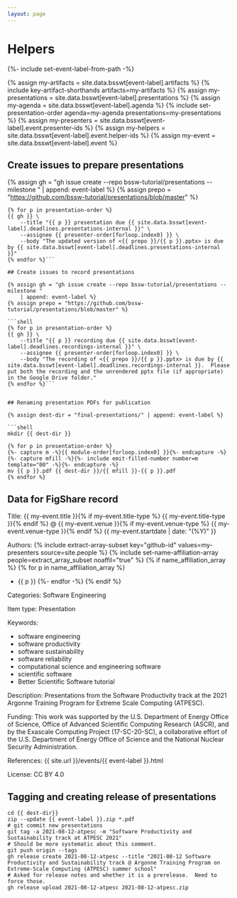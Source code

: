 ```yaml
---
layout: page
---
```

# Helpers

{%- include set-event-label-from-path -%}

{% assign my-artifacts = site.data.bsswt[event-label].artifacts %}
{% include key-artifact-shorthands artifacts=my-artifacts %}
{% assign my-presentations = site.data.bsswt[event-label].presentations %}
{% assign my-agenda = site.data.bsswt[event-label].agenda %}
{% include set-presentation-order agenda=my-agenda presentations=my-presentations %}
{% assign my-presenters = site.data.bsswt[event-label].event.presenter-ids %}
{% assign my-helpers = site.data.bsswt[event-label].event.helper-ids %}
{% assign my-event = site.data.bsswt[event-label].event %}

## Create issues to prepare presentations

{% assign gh = "gh issue create --repo bssw-tutorial/presentations --milestone " 
    | append: event-label %}
{% assign prepo = "https://github.com/bssw-tutorial/presentations/blob/master" %}

```shell
{% for p in presentation-order %}
{{ gh }} \
    --title "{{ p }} presentation due {{ site.data.bsswt[event-label].deadlines.presentations-internal }}" \
    --assignee {{ presenter-order[forloop.index0] }} \
    --body "The updated version of <{{ prepo }}/{{ p }}.pptx> is due by {{ site.data.bsswt[event-label].deadlines.presentations-internal }}"
{% endfor %}```

## Create issues to record presentations

{% assign gh = "gh issue create --repo bssw-tutorial/presentations --milestone " 
    | append: event-label %}
{% assign prepo = "https://github.com/bssw-tutorial/presentations/blob/master" %}

```shell
{% for p in presentation-order %}
{{ gh }} \
    --title "{{ p }} recording due {{ site.data.bsswt[event-label].deadlines.recordings-internal }}" \
    --assignee {{ presenter-order[forloop.index0] }} \
    --body "The recording of <{{ prepo }}/{{ p }}.pptx> is due by {{ site.data.bsswt[event-label].deadlines.recordings-internal }}.  Please put both the recording and the unrendered pptx file (if appropriate) in the Google Drive folder."
{% endfor %}```


## Renaming presentation PDFs for publication

{% assign dest-dir = "final-presentations/" | append: event-label %}

```shell
mkdir {{ dest-dir }}

{% for p in presentation-order %}
{%- capture m -%}{{ module-order[forloop.index0] }}{%- endcapture -%}
{%- capture mfill -%}{%- include emit-filled-number number=m template="00" -%}{%- endcapture -%}
mv {{ p }}.pdf {{ dest-dir }}/{{ mfill }}-{{ p }}.pdf
{% endfor %}
```



## Data for FigShare record

Title: {{ my-event.title }}{% if my-event.title-type %} {{ my-event.title-type }}{% endif %} @ {{ my-event.venue }}{% if my-event.venue-type %} {{ my-event.venue-type }}{% endif %} {{ my-event.startdate | date: "(%Y)" }}

<!-- note that we're not listing helpers here -->
Authors:
{% include extract-array-subset key="github-id" values=my-presenters source=site.people %}
{% include set-name-affiliation-array people=extract_array_subset noaffil="true" %}
{% if name_affiliation_array %}
  {% for p in name_affiliation_array %}
* {{ p }}
  {%- endfor -%}
{% endif %}

Categories: Software Engineering

Item type: Presentation

Keywords:

* software engineering
* software productivity
* software sustainability
* software reliability
* computational science and engineering software
* scientific software
* Better Scientific Software tutorial

<!-- Should include same description as event -->
Description: Presentations from the Software Productivity track at the 2021 Argonne Training Program for Extreme Scale Computing (ATPESC).

<!-- Should be generalized to use the same ack as the event -->
Funding: This work was supported by the U.S. Department of Energy Office of Science, Office of Advanced Scientific Computing Research (ASCR), and by the Exascale Computing Project (17-SC-20-SC), a collaborative effort of the U.S. Department of Energy Office of Science and the National Nuclear Security Administration.

<!-- this will be localhost when testing locally.  Can we make it always be
     the production URL? -->
References: {{ site.url }}/events/{{ event-label }}.html

License: CC BY 4.0

## Tagging and creating release of presentations

```shell
cd {{ dest-dir}}
zip --update {{ event-label }}.zip *.pdf
# git commit new presentations
git tag -a 2021-08-12-atpesc -m "Software Productivity and Sustainability track at ATPESC 2021"
# Should be more systematic about this comment.
git push origin --tags
gh release create 2021-08-12-atpesc --title "2021-08-12 Software Productivity and Sustainability track @ Argonne Training Program on Extreme-Scale Computing (ATPESC) summer school"
# Asked for release notes and whether it is a prerelease.  Need to force those.
gh release upload 2021-08-12-atpesc 2021-08-12-atpesc.zip
```

